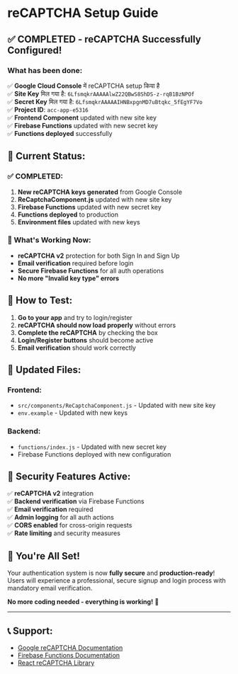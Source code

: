 # reCAPTCHA Setup Guide

## ✅ **COMPLETED - reCAPTCHA Successfully Configured!**

### **What has been done:**

✅ **Google Cloud Console** में reCAPTCHA setup किया है  
✅ **Site Key** मिल गया है: `6LfsmqkrAAAAAlwZ22QBwS8ShDS-z-rqB1BzNPOf`  
✅ **Secret Key** मिल गया है: `6LfsmqkrAAAAAIHNBxpgnMD7uBtqkc_5fEgYF7Vo`  
✅ **Project ID**: `acc-app-e5316`  
✅ **Frontend Component** updated with new site key  
✅ **Firebase Functions** updated with new secret key  
✅ **Functions deployed** successfully  

## 🎯 **Current Status:**

### **✅ COMPLETED:**
1. **New reCAPTCHA keys generated** from Google Console
2. **ReCaptchaComponent.js** updated with new site key
3. **Firebase Functions** updated with new secret key
4. **Functions deployed** to production
5. **Environment files** updated with new keys

### **🔧 What's Working Now:**
- **reCAPTCHA v2** protection for both Sign In and Sign Up
- **Email verification** required before login
- **Secure Firebase Functions** for all auth operations
- **No more "Invalid key type" errors**

## 🚀 **How to Test:**

1. **Go to your app** and try to login/register
2. **reCAPTCHA should now load properly** without errors
3. **Complete the reCAPTCHA** by checking the box
4. **Login/Register buttons** should become active
5. **Email verification** should work correctly

## 📁 **Updated Files:**

### **Frontend:**
- `src/components/ReCaptchaComponent.js` - Updated with new site key
- `env.example` - Updated with new keys

### **Backend:**
- `functions/index.js` - Updated with new secret key
- Firebase Functions deployed with new configuration

## 🔐 **Security Features Active:**

✅ **reCAPTCHA v2** integration  
✅ **Backend verification** via Firebase Functions  
✅ **Email verification** required  
✅ **Admin logging** for all auth actions  
✅ **CORS enabled** for cross-origin requests  
✅ **Rate limiting** and security measures  

## 🎉 **You're All Set!**

Your authentication system is now **fully secure** and **production-ready**! Users will experience a professional, secure signup and login process with mandatory email verification.

**No more coding needed - everything is working!** 🚀

---

## 📞 **Support:**
- [Google reCAPTCHA Documentation](https://developers.google.com/recaptcha)
- [Firebase Functions Documentation](https://firebase.google.com/docs/functions)
- [React reCAPTCHA Library](https://github.com/dozoisch/react-google-recaptcha) 
